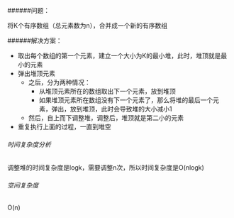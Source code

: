 ######问题：  

将K个有序数组（总元素数为n），合并成一个新的有序数组

######解决方案：  

* 取出每个数组的第一个元素，建立一个大小为K的最小堆，此时，堆顶就是最小的元素
* 弹出堆顶元素
    * 之后，分为两种情况：
        * 从堆顶元素所在的数组取出下一个元素，放到堆顶
        * 如果堆顶元素所在数组没有下一个元素了，那么将堆的最后一个元素，弹出，放到堆顶，此时会导致堆的大小减小1
    * 然后，自上而下调整堆，调整后，堆顶就是第二小的元素
* 重复执行上面的过程，一直到堆空

###### 时间复杂度分析
调整堆的时间复杂度是logk，需要调整n次，所以时间复杂度是O(nlogk)  

###### 空间复杂度
O(n)